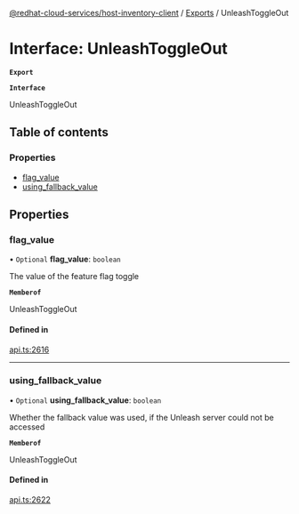 [@redhat-cloud-services/host-inventory-client](../README.md) / [Exports](../modules.md) / UnleashToggleOut

# Interface: UnleashToggleOut

**`Export`**

**`Interface`**

UnleashToggleOut

## Table of contents

### Properties

- [flag\_value](UnleashToggleOut.md#flag_value)
- [using\_fallback\_value](UnleashToggleOut.md#using_fallback_value)

## Properties

### flag\_value

• `Optional` **flag\_value**: `boolean`

The value of the feature flag toggle

**`Memberof`**

UnleashToggleOut

#### Defined in

[api.ts:2616](https://github.com/RedHatInsights/javascript-clients/blob/master/packages/host-inventory/api.ts#L2616)

___

### using\_fallback\_value

• `Optional` **using\_fallback\_value**: `boolean`

Whether the fallback value was used, if the Unleash server could not be accessed

**`Memberof`**

UnleashToggleOut

#### Defined in

[api.ts:2622](https://github.com/RedHatInsights/javascript-clients/blob/master/packages/host-inventory/api.ts#L2622)
